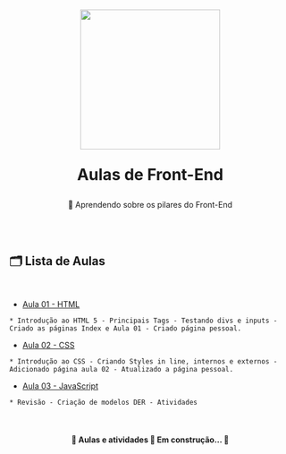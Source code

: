 <h1 align="center">
 <img src="https://blog.b2bstack.com.br/wp-content/uploads/2022/01/front-end-banner-1280x720.jpg" width="250"> 
	<p>Aulas de Front-End<p>
</h1>

<p align="center"> 📁 Aprendendo sobre os pilares do Front-End </p>
<br>
<br>


<h2> 🗂️ Lista de Aulas </h2>
<br>
   
   * [Aula 01 - HTML](https://github.com/JonathanBrasil/Aulas-HTML/tree/html)
   	
	* Introdução ao HTML 5 - Principais Tags - Testando divs e inputs - Criado as páginas Index e Aula 01 - Criado página pessoal.
         
   * [Aula 02 - CSS](https://github.com/JonathanBrasil/Aulas-HTML/tree/css)
   	
	* Introdução ao CSS - Criando Styles in line, internos e externos - Adicionado página aula 02 - Atualizado a página pessoal.
   
   * [Aula 03 - JavaScript](https://github.com/JonathanBrasil/Aulas-HTML/tree/javascript)
   	
	* Revisão - Criação de modelos DER - Atividades 
 	 
 

<br>


<h4 align="center"> 
	🚧  Aulas e atividades 🚀 Em construção...  🚧
</h4>
